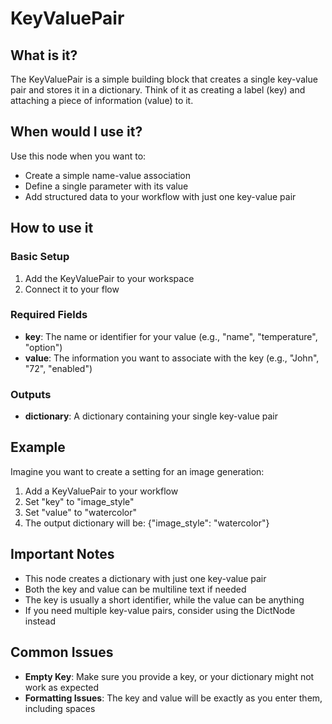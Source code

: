 # KeyValuePair

## What is it?

The KeyValuePair is a simple building block that creates a single key-value pair and stores it in a dictionary. Think of it as creating a label (key) and attaching a piece of information (value) to it.

## When would I use it?
Use this node when you want to:
- Create a simple name-value association
- Define a single parameter with its value
- Add structured data to your workflow with just one key-value pair

## How to use it

### Basic Setup

1. Add the KeyValuePair to your workspace
1. Connect it to your flow

### Required Fields
- **key**: The name or identifier for your value (e.g., "name", "temperature", "option")
- **value**: The information you want to associate with the key (e.g., "John", "72", "enabled")

### Outputs
- **dictionary**: A dictionary containing your single key-value pair

## Example
Imagine you want to create a setting for an image generation:

1. Add a KeyValuePair to your workflow
1. Set "key" to "image_style"
1. Set "value" to "watercolor"
1. The output dictionary will be: {"image_style": "watercolor"}

## Important Notes
- This node creates a dictionary with just one key-value pair
- Both the key and value can be multiline text if needed
- The key is usually a short identifier, while the value can be anything
- If you need multiple key-value pairs, consider using the DictNode instead

## Common Issues
- **Empty Key**: Make sure you provide a key, or your dictionary might not work as expected
- **Formatting Issues**: The key and value will be exactly as you enter them, including spaces